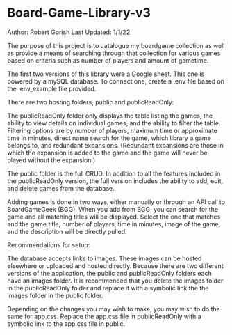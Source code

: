# Board-Game-Library-v3
Author: Robert Gorish
Last Updated: 1/1/22

The purpose of this project is to catalogue my boardgame collection as well as provide a means of searching through that collection for various games based on criteria such as number of players and amount of gametime.

The first two versions of this library were a Google sheet. This one is powered by a mySQL database. To connect one, create a .env file based on the .env_example file provided.

There are two hosting folders, public and publicReadOnly:

 The publicReadOnly folder only displays the table listing the games, the ability to view details on individual games, and the ability to filter the table. Filtering options are by number of players, maximum time or approximate time in minutes, direct name search for the game, which library a game belongs to, and redundant expansions. (Redundant expansions are those in which the expansion is added to the game and the game will never be played without the expansion.)

 The public folder is the full CRUD. In addition to all the features included in the publicReadOnly version, the full version includes the ability to add, edit, and delete games from the database.

 Adding games is done in two ways, either manually or through an API call to BoardGameGeek (BGG). When you add from BGG, you can search for the game and all matching titles will be displayed. Select the one that matches and the game title, number of players, time in minutes, image of the game, and the description will be directly pulled.


Recommendations for setup:

The database accepts links to images. These images can be hosted elsewhere or uploaded and hosted directly. Because there are two different versions of the application, the public and publicReadOnly folders each have an images folder. It is recommended that you delete the images folder in the publicReadOnly folder and replace it with a symbolic link the the images folder in the public folder.

Depending on the changes you may wish to make, you may wish to do the same for app.css. Replace the app.css file in publicReadOnly with a symbolic link to the app.css file in public.


